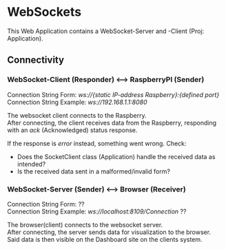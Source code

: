 # WebSockets

This Web Application contains a WebSocket-Server and -Client (Proj: Application).

## Connectivity

### WebSocket-Client (Responder) <--> RaspberryPI (Sender)

Connection String Form: *ws://{static IP-address Raspberry}:{defined port}*<br>
Connection String Example: *ws://192.168.1.1:8080*

The websocket client connects to the Raspberry.<br>
After connecting, the client receives data from the Raspberry, responding with an 
*ack* (Acknowledged) status response.

If the response is *error* instead, something went wrong. Check:
- Does the SocketClient class (Application) handle the received data as intended?
- Is the received data sent in a malformed/invalid form?


### WebSocket-Server (Sender) <--> Browser (Receiver)

Connection String Form: ??<br>
Connection String Example: *ws://localhost:8109/Connection* ??

The browser(client) connects to the websocket server.<br>
After connecting, the server sends data for visualization to the browser.
Said data is then visible on the Dashboard site on the clients system.
